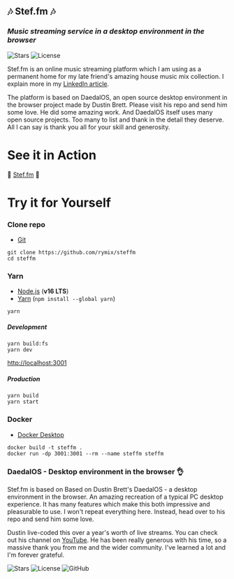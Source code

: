 ## 🎶 **Stef.fm** 🎶

### _Music streaming service in a desktop environment in the browser_

![Stars](https://badgen.net/github/stars/rymix/steffm)
![License](https://badgen.net/github/license/rymix/steffm)

Stef.fm is an online music streaming platform which I am using as a permanent home for my late friend's amazing house music mix collection. I explain more in my [LinkedIn article](https://www.linkedin.com/pulse/passion-project-digital-preservation-archaeology-steve-arnott/).

The platform is based on DaedalOS, an open source desktop environment in the browser project made by Dustin Brett. Please visit his repo and send him some love. He did some amazing work. And DaedalOS itself uses many open source projects. Too many to list and thank in the detail they deserve. All I can say is thank you all for your skill and generosity.

# See it in Action

🌈 [Stef.fm](https://stef.fm) 🌈

# Try it for Yourself

### Clone repo

- [Git](https://git-scm.com/downloads)

```
git clone https://github.com/rymix/steffm
cd steffm
```

### Yarn

- [Node.js](https://nodejs.org/en/download/) (**v16 LTS**)
- [Yarn](https://classic.yarnpkg.com/en/) (`npm install --global yarn`)

```
yarn
```

##### Development

```
yarn build:fs
yarn dev
```

[http://localhost:3001](http://localhost:300)

##### Production

```
yarn build
yarn start
```

### Docker

- [Docker Desktop](https://www.docker.com/products/docker-desktop)

```
docker build -t steffm .
docker run -dp 3001:3001 --rm --name steffm steffm
```

### DaedalOS - Desktop environment in the browser 👌

Stef.fm is based on Based on Dustin Brett's DaedalOS - a desktop environment in the browser. An amazing recreation of a typical PC desktop experience. It has many features which make this both impressive and pleasurable to use. I won't repeat everything here. Instead, head over to his repo and send him some love.

Dustin live-coded this over a year's worth of live streams. You can check out his channel on [YouTube](https://www.youtube.com/@DustinBrett). He has been really generous with his time, so a massive thank you from me and the wider community. I've learned a lot and I'm forever grateful.

![Stars](https://badgen.net/github/stars/DustinBrett/x)
![License](https://badgen.net/github/license/DustinBrett/x)
![GitHub](https://github.com/DustinBrett/daedalOS#readme)
